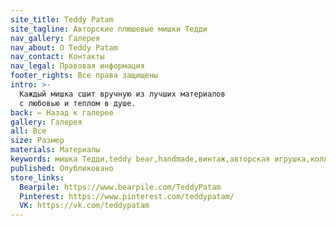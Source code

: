 ```yaml
---
site_title: Teddy Patam
site_tagline: Авторские плюшевые мишки Тедди
nav_gallery: Галерея
nav_about: О Teddy Patam
nav_contact: Контакты
nav_legal: Правовая информация
footer_rights: Все права защищены
intro: >-
  Каждый мишка сшит вручную из лучших материалов
  с любовью и теплом в душе.
back: ← Назад к галерее
gallery: Галерея
all: Все
size: Размер
materials: Материалы
keywords: мишка Тедди,teddy bear,handmade,винтаж,авторская игрушка,коллекционный мишка,подарок,Тедди,плюшевый медведь,ретро игрушка,коллекция,ручная работа,уникальный подарок,винтажный мишка Тедди
published: Опубликовано
store_links:
  Bearpile: https://www.bearpile.com/TeddyPatam
  Pinterest: https://www.pinterest.com/teddypatam/
  VK: https://vk.com/teddypatam
---
```

